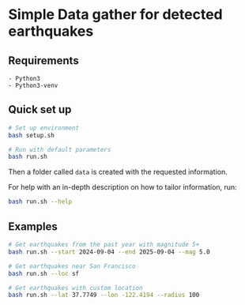 # Simple Data gather for detected earthquakes 

## Requirements
```
- Python3
- Python3-venv
```

## Quick set up
```bash
# Set up environment
bash setup.sh

# Run with default parameters
bash run.sh
```

Then a folder called `data` is created with the requested information.

For help with an in-depth description on how to tailor information, run:
```bash
bash run.sh --help
```

## Examples
```bash
# Get earthquakes from the past year with magnitude 5+
bash run.sh --start 2024-09-04 --end 2025-09-04 --mag 5.0

# Get earthquakes near San Francisco
bash run.sh --loc sf

# Get earthquakes with custom location
bash run.sh --lat 37.7749 --lon -122.4194 --radius 100
```